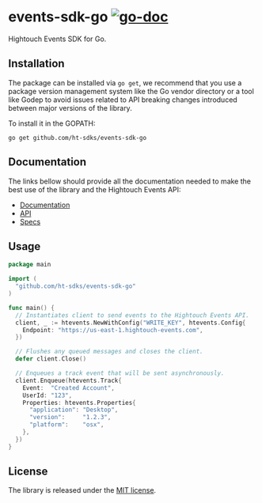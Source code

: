 # events-sdk-go [![go-doc](https://godoc.org/github.com/ht-sdks/events-sdk-go?status.svg)](https://godoc.org/github.com/ht-sdks/events-sdk-go)

Hightouch Events SDK for Go.

## Installation

The package can be installed via `go get`, we recommend that you use a
package version management system like the Go vendor directory or a tool like
Godep to avoid issues related to API breaking changes introduced between major
versions of the library.

To install it in the GOPATH:
```
go get github.com/ht-sdks/events-sdk-go
```

## Documentation

The links bellow should provide all the documentation needed to make the best
use of the library and the Hightouch Events API:

- [Documentation](https://hightouch.com/docs/events/sdks/go)
- [API](https://hightouch.com/docs/events/sdks/http)
- [Specs](https://hightouch.com/docs/events/event-spec)

## Usage

```go
package main

import (
  "github.com/ht-sdks/events-sdk-go"
)

func main() {
  // Instantiates client to send events to the Hightouch Events API.
  client, _ := htevents.NewWithConfig("WRITE_KEY", htevents.Config{
    Endpoint: "https://us-east-1.hightouch-events.com",
  })

  // Flushes any queued messages and closes the client.
  defer client.Close()

  // Enqueues a track event that will be sent asynchronously.
  client.Enqueue(htevents.Track{
    Event:  "Created Account",
    UserId: "123",
    Properties: htevents.Properties{
      "application": "Desktop",
      "version":     "1.2.3",
      "platform":    "osx",
    },
  })
}
```

## License

The library is released under the [MIT license](LICENSE).
